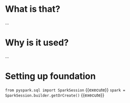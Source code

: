 # What is that?

...

# Why is it used?

...

# Setting up foundation

`from pyspark.sql import SparkSession` {{execute}}
`spark = SparkSession.builder.getOrCreate()` {{execute}}